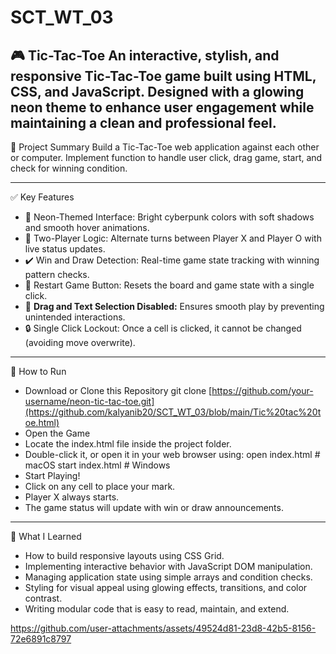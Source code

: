 # SCT_WT_03

🎮 Tic-Tac-Toe 
An interactive, stylish, and responsive Tic-Tac-Toe game built using HTML, CSS, and JavaScript. Designed with a glowing neon theme to enhance user engagement while maintaining a clean and professional feel.
-------
📌 Project Summary
Build a Tic-Tac-Toe web application against each other or computer. Implement function to handle user click, drag game, start, and check for winning condition.

-----
✅ Key Features
- 🎨 Neon-Themed Interface: Bright cyberpunk colors with soft shadows and smooth hover animations.
- 🧠 Two-Player Logic: Alternate turns between Player X and Player O with live status updates.
- ✔️ Win and Draw Detection: Real-time game state tracking with winning pattern checks.
- 🔁 Restart Game Button: Resets the board and game state with a single click.
- 🚫 **Drag and Text Selection Disabled:** Ensures smooth play by preventing unintended interactions.
- 🔒 Single Click Lockout: Once a cell is clicked, it cannot be changed (avoiding move overwrite).
-----
🚀 How to Run
- Download or Clone this Repository
git clone [https://github.com/your-username/neon-tic-tac-toe.git](https://github.com/kalyanib20/SCT_WT_03/blob/main/Tic%20tac%20toe.html)
- Open the Game
- Locate the index.html file inside the project folder.
- Double-click it, or open it in your web browser using:
open index.html     # macOS
start index.html    # Windows
- Start Playing!
- Click on any cell to place your mark.
- Player X always starts.
- The game status will update with win or draw announcements.
----
  🧠 What I Learned
- How to build responsive layouts using CSS Grid.
- Implementing interactive behavior with JavaScript DOM manipulation.
- Managing application state using simple arrays and condition checks.
- Styling for visual appeal using glowing effects, transitions, and color contrast.
- Writing modular code that is easy to read, maintain, and extend.

https://github.com/user-attachments/assets/49524d81-23d8-42b5-8156-72e6891c8797


